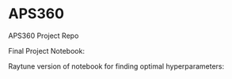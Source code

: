 # APS360
APS360 Project Repo

Final Project Notebook:

Raytune version of notebook for finding optimal hyperparameters:
